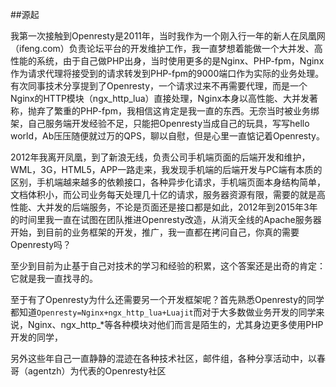 ##源起

我第一次接触到Openresty是2011年，当时我作为一个刚入行一年的新人在凤凰网（ifeng.com）负责论坛平台的开发维护工作，我一直梦想着能做一个大并发、高性能的系统，由于自己做PHP出身，当时使用更多的是Nginx、PHP-fpm，Nginx作为请求代理将接受到的请求转发到PHP-fpm的9000端口作为实际的业务处理。有次同事技术分享提到了Openresty，一个请求过来不再需要代理，而是一个Nginx的HTTP模块（ngx_http_lua）直接处理，Nginx本身以高性能、大并发著称，抛弃了繁重的PHP-fpm，我相信这肯定是我一直的东西。无奈当时被业务绑架，自己服务端开发经验不足，只能把Openresty当成自己的玩具，写写hello world，Ab压压随便就过万的QPS，聊以自慰，但是心里一直惦记着Openresty。

2012年我离开凤凰，到了新浪无线，负责公司手机端页面的后端开发和维护，WML，3G，HTML5，APP一路走来，我发现手机端的后端开发与PC端有本质的区别，手机端越来越多的依赖接口，各种异步化请求，手机端页面本身结构简单，文档体积小，而公司业务每天处理几十亿的请求，服务器资源有限，需要的就是高性能、大并发的后端服务，不论是页面还是接口都是如此，2012年到2015年3年的时间里我一直在试图在团队推进Openresty改造，从消灭全线的Apache服务器开始，到目前的业务框架的开发，推广，我一直都在拷问自己，你真的需要Openresty吗？

至少到目前为止基于自己对技术的学习和经验的积累，这个答案还是出奇的肯定：它就是我一直找寻的。

至于有了Openresty为什么还需要另一个开发框架呢？首先熟悉Openresty的同学都知道```Openresty=Nginx+ngx_http_lua+Luajit```而对于大多数做业务开发的同学来说，Nginx、ngx_http_*等各种模块对他们而言是陌生的，尤其身边更多使用PHP开发的同学，

另外这些年自己一直静静的混迹在各种技术社区，邮件组，各种分享活动中，以春哥（agentzh）为代表的Openresty社区